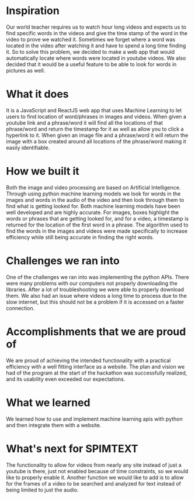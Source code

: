 # Inspiration

Our world teacher requires us to watch hour long videos and expects us to find specific words in the videos and give the time stamp of the word in the video to prove we watched it. Sometimes we forget where a word was located in the video after watching it and have to spend a long time finding it. So to solve this problem, we decided to make a web app that would automatically locate where words were located in youtube videos. We also decided that it would be a useful feature to be able to look for words in pictures as well.

# What it does

It is a JavaScript and ReactJS web app that uses Machine Learning to let users to find location of word/phrases in images and videos. When given a youtube link and a phrase/word it will find all the locations of that phrase/word and return the timestamp for it as well as allow you to click a hyperlink to it. When given an image file and a phrase/word it will return the image with a box created around all locations of the phrase/word making it easily identifiable.

# How we built it

Both the image and video processing are based on Artificial Intelligence. Through using python machine learning models we look for words in the images and words in the audio of the video and then look through them to find what is getting looked for. Both machine learning models have been well developed and are highly accurate. For images, boxes highlight the words or phrases that are getting looked for, and for a video, a timestamp is returned for the location of the first word in a phrase. The algorithm used to find the words in the images and videos were made specifically to increase efficiency while still being accurate in finding the right words.

# Challenges we ran into

One of the challenges we ran into was implementing the python APIs. There were many problems with our computers not properly downloading the libraries. After a lot of troubleshooting we were able to properly download them. We also had an issue where videos a long time to process due to the slow internet, but this should not be a problem if it is accessed on a faster connection.

# Accomplishments that we are proud of

We are proud of achieving the intended functionality with a practical efficiency with a well fitting interface as a website. The plan and vision we had of the program at the start of the hackathon was successfully realized, and its usability even exceeded our expectations.

# What we learned

We learned how to use and implement machine learning apis with python and then integrate them with a website.

# What's next for SPIMTEXT

The functionality to allow for videos from nearly any site instead of just a youtube is there, just not enabled because of time constraints, so we would like to properly enable it. Another function we would like to add is to allow for the frames of a video to be searched and analyzed for text instead of being limited to just the audio.
